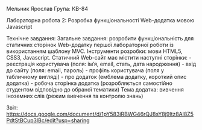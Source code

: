 Мельник Ярослав
Група: КВ-84

Лабораторна робота 2: Розробка функціональності Web-додатка мовою Javascript

Технічне завдання:
	Загальне завдання: розробити функціональність для статичних сторінок Web-додатку першої лабораторної роботи із використанням шаблону MVC.
	Інструменти розробки: мови HTML5, CSS3, Javascript.
	Статичний Web-сайт має містити наступні сторінки:
		- реєстрація користувача (поля: ім’я, email, стать, дата народження)
		- вхід до сайту (поля: email, пароль)
		- профіль користувача (поля у табличному вигляді)
		- про додаток (емблема додатку, короткий опис додатка)
		- робоча сторінка додатка (розробляється самостійно студентом відповідно до обраної тематики)
	Тема додатка: вивчення іноземних слів (режим вивчення та контролю знань)

Звіт: https://docs.google.com/document/d/1pY583iRBWG46rQJ8sY8j9ltz8Al8Z5PdtStBCup3lBc/edit?usp=sharing
